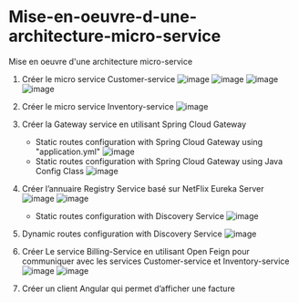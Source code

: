 # Mise-en-oeuvre-d-une-architecture-micro-service
Mise en oeuvre d'une architecture micro-service

1. Créer le micro service Customer-service
![image](https://github.com/oumaimabenaboud/Mise-en-oeuvre-d-une-architecture-micro-service/assets/120368654/4f07eadf-27cf-4747-a3e8-1ac58df304e6)
![image](https://github.com/oumaimabenaboud/Mise-en-oeuvre-d-une-architecture-micro-service/assets/120368654/2233bce9-c111-4a30-95fe-4309a9d03204)
![image](https://github.com/oumaimabenaboud/Mise-en-oeuvre-d-une-architecture-micro-service/assets/120368654/0276aaa2-d150-4483-9fd8-3bcc467025c8)
![image](https://github.com/oumaimabenaboud/Mise-en-oeuvre-d-une-architecture-micro-service/assets/120368654/a037cc77-a8e6-4490-b9e0-cab3465c0137)
2. Créer le micro service Inventory-service
![image](https://github.com/oumaimabenaboud/Mise-en-oeuvre-d-une-architecture-micro-service/assets/120368654/761c9bed-9a05-4399-b1b8-bb03f3f0241f)
3. Créer la Gateway service en utilisant Spring Cloud Gateway
    - Static routes configuration with Spring Cloud Gateway using "application.yml"
![image](https://github.com/oumaimabenaboud/Mise-en-oeuvre-d-une-architecture-micro-service/assets/120368654/6f249f4f-d358-45ab-a0b1-361e76cfdaba)
    - Static routes configuration with Spring Cloud Gateway using Java Config Class
![image](https://github.com/oumaimabenaboud/Mise-en-oeuvre-d-une-architecture-micro-service/assets/120368654/d9ec9377-52cb-4ef2-8a32-09d25334fba3)
4. Créer l’annuaire Registry Service basé sur NetFlix Eureka Server
![image](https://github.com/oumaimabenaboud/Mise-en-oeuvre-d-une-architecture-micro-service/assets/120368654/bacfb8ee-a11c-4c33-893b-b3e2be0718cc)
![image](https://github.com/oumaimabenaboud/Mise-en-oeuvre-d-une-architecture-micro-service/assets/120368654/5b1db123-018e-4757-bce0-43559665a1c0)
    - Static routes configuration with Discovery Service
![image](https://github.com/oumaimabenaboud/Mise-en-oeuvre-d-une-architecture-micro-service/assets/120368654/74bded4b-5f10-43e9-be78-97bdc878ef71)
5. Dynamic routes configuration with Discovery Service
![image](https://github.com/oumaimabenaboud/Mise-en-oeuvre-d-une-architecture-micro-service/assets/120368654/27283207-2ea0-4d23-bd0b-b2d602c5f473)
6. Créer Le service Billing-Service en utilisant Open Feign pour communiquer avec les services Customer-service et Inventory-service
![image](https://github.com/oumaimabenaboud/Mise-en-oeuvre-d-une-architecture-micro-service/assets/120368654/e46611a7-7ff8-467a-8cf0-43fa59c5e30b)
![image](https://github.com/oumaimabenaboud/Mise-en-oeuvre-d-une-architecture-micro-service/assets/120368654/79c0bbdd-2c2a-44fb-9459-66cc7e810f8f)

7. Créer un client Angular qui permet d’afficher une facture

